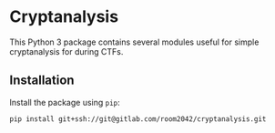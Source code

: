 # Cryptanalysis
This Python 3 package contains several modules useful for simple cryptanalysis for during CTFs.

## Installation
Install the package using `pip`:

```
pip install git+ssh://git@gitlab.com/room2042/cryptanalysis.git
```
